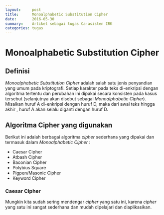 ```yaml
---
layout:     post
title:      Monoalphabetic Substitution Cipher
date:       2016-05-30
summary:    Artikel sebagai tugas Ca-asisten IRK
categories: tugas
---
```


# Monoalphabetic Substitution Cipher

## Definisi
_Monoalphabetic Substitution Cipher_ adalah salah satu jenis penyandian yang umum pada kriptografi.
Setiap karakter pada teks di-enkripsi dengan algoritma tertentu dan perubahan ini dipakai 
secara konsisten pada kasus tersebut (selanjutnya akan disebut sebagai _Monoalphabetic Cipher_). Misalkan huruf A di-enkripsi dengan huruf D, maka dari awal
teks hingga akhir , huruf A akan selalu diganti dengan huruf D.

## Algoritma Cipher yang digunakan
Berikut ini adalah berbagai algoritma _cipher_ sederhana yang dipakai dan termasuk dalam 
_Monoalphabetic Cipher_ :
* Caesar Cipher
* Atbash Cipher
* Baconian Cipher
* Polybius Square
* Pigpen/Masonic Cipher
* Keyword Cipher

### Caesar Cipher
Mungkin kita sudah sering mendengar _cipher_ yang satu ini, karena _cipher_ yang satu ini sangat sederhana
dan mudah dipelajari dan diaplikasikan.
